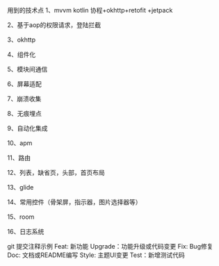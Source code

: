 用到的技术点
1、mvvm kotlin 协程+okhttp+retofit +jetpack

2、基于aop的权限请求，登陆拦截

3、okhttp

4、组件化

5、模块间通信

6、屏幕适配

7、崩溃收集

8、无痕埋点

9、自动化集成

10、apm

11、路由

12、列表，缺省页，头部，首页布局

13、glide

14、常用控件（骨架屏，指示器，图片选择器等）

15、room

16、日志系统

git 提交注释示例
Feat: 新功能
Upgrade：功能升级或代码变更
Fix: Bug修复
Doc: 文档或README编写
Style: 主题UI变更
Test：新增测试代码